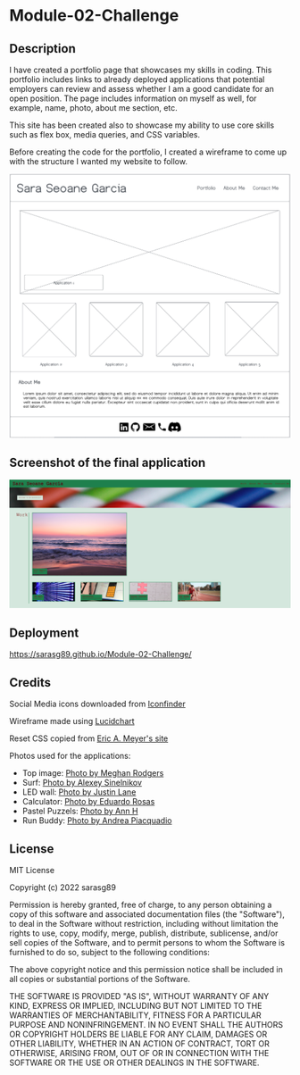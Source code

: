 # Module-02-Challenge

## Description

I have created a portfolio page that showcases my skills in coding. This portfolio includes links to already deployed applications that potential employers can review and assess whether I am a good candidate for an open position. The page includes information on myself as well, for example, name, photo, about me section, etc.

This site has been created also to showcase my ability to use core skills such as flex box, media queries, and CSS variables. 

Before creating the code for the portfolio, I created a wireframe to come up with the structure I wanted my website to follow. 

![Screenshot of wireframe](./assets/images/topbar%20screenshot.png)

## Screenshot of the final application

![](./assets/images/deployed-application.png)

## Deployment
https://sarasg89.github.io/Module-02-Challenge/

## Credits

Social Media icons downloaded from [Iconfinder](https://www.iconfinder.com)

Wireframe made using [Lucidchart](https://lucid.app/lucidchart/dbf09575-ca51-4bed-ba0c-082350a58727/edit?viewport_loc=-310%2C-19%2C2491%2C1375%2C0_0&invitationId=inv_3e81d4df-39cd-4531-a59d-b14033281fb0)

Reset CSS copied from [Eric A. Meyer's site](https://meyerweb.com/eric/tools/css/reset/)

Photos used for the applications:
- Top image: [Photo by Meghan Rodgers](https://unsplash.com/photos/9ZUbyjA2Akk)
- Surf: [Photo by Alexey Sinelnikov](https://www.pexels.com/photo/body-of-water-and-golden-hour-2911941/)
- LED wall: [Photo by Justin Lane](https://unsplash.com/photos/lwwM_dotpcs)
- Calculator: [Photo by Eduardo Rosas](https://www.pexels.com/photo/white-and-black-laptop-computer-907489/)
- Pastel Puzzels: [Photo by Ann H](https://www.pexels.com/photo/pink-jigsaw-puzzle-piece-3482441/)
- Run Buddy: [Photo by Andrea Piacquadio](https://www.pexels.com/photo/strong-sportsmen-ready-for-running-on-stadium-3764011/)

## License

MIT License

Copyright (c) 2022 sarasg89

Permission is hereby granted, free of charge, to any person obtaining a copy
of this software and associated documentation files (the "Software"), to deal
in the Software without restriction, including without limitation the rights
to use, copy, modify, merge, publish, distribute, sublicense, and/or sell
copies of the Software, and to permit persons to whom the Software is
furnished to do so, subject to the following conditions:

The above copyright notice and this permission notice shall be included in all
copies or substantial portions of the Software.

THE SOFTWARE IS PROVIDED "AS IS", WITHOUT WARRANTY OF ANY KIND, EXPRESS OR
IMPLIED, INCLUDING BUT NOT LIMITED TO THE WARRANTIES OF MERCHANTABILITY,
FITNESS FOR A PARTICULAR PURPOSE AND NONINFRINGEMENT. IN NO EVENT SHALL THE
AUTHORS OR COPYRIGHT HOLDERS BE LIABLE FOR ANY CLAIM, DAMAGES OR OTHER
LIABILITY, WHETHER IN AN ACTION OF CONTRACT, TORT OR OTHERWISE, ARISING FROM,
OUT OF OR IN CONNECTION WITH THE SOFTWARE OR THE USE OR OTHER DEALINGS IN THE
SOFTWARE.